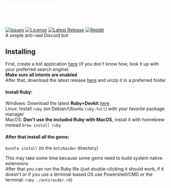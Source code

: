 ![AntiRaider](https://raw.githubusercontent.com/Fossium-Team/AntiRaider/main/images/AntiRaider_Full_White.png)
#
[![Issues](https://img.shields.io/github/issues/Fossium-Team/AntiRaider?style=flat-square)](https://github.com/Fossium-Team/AntiRaider/issues) [![License](https://img.shields.io/github/license/Fossium-Team/AntiRaider?style=flat-square)](https://www.apache.org/licenses/LICENSE-2.0.html) [![Latest Release](https://img.shields.io/github/v/release/Fossium-Team/AntiRaider?style=flat-square)](https://github.com/Fossium-Team/AntiRaider/releases/latest) [![Reddit](https://img.shields.io/reddit/subreddit-subscribers/Fossium?style=flat-square)](https://reddit.com/r/Fossium)\
A simple anti-raid Discord bot

## Installing
First, create a bot application [here](https://discord.com/developers) (if you don't know how, look it up with your preferred search engine)\
**Make sure all intents are enabled**\
After that, download the latest release [here](https://github.com/Fossium-Team/AntiRaider/releases/latest) and unzip it in a preferred folder
#### Install Ruby:
  Windows: Download the latest **Ruby+Devkit** [here](https://rubyinstaller.org/downloads/)\
  Linux: Install `ruby` (on Debian/Ubuntu `ruby-full`) with your favorite package manager\
  MacOS: **Don't use the included Ruby with MacOS**, install it with homebrew instead `brew install ruby`
#### After that install all the gems:
  `bundle install` (in the `AntiRaider` directory)
 
This may take some time because some gems need to build system native extensions\
After that you can run the Ruby file (just double-clicking it should work, if it doesn't or if you use a terminal-based OS use Powershell/CMD or the terminal: `ruby ./antiraider.rb`)
